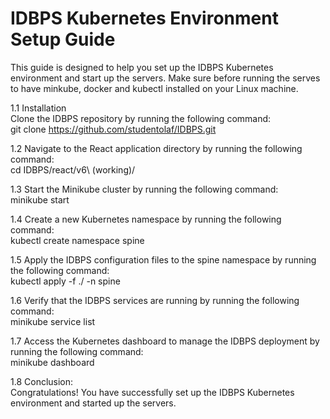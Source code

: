 # IDBPS Kubernetes Environment Setup Guide 
This guide is designed to help you set up the IDBPS Kubernetes environment and start up the servers. Make sure before running the serves to have minkube, docker and kubectl installed on your Linux machine. 

1.1 Installation \
Clone the IDBPS repository by running the following command: \
git clone https://github.com/studentolaf/IDBPS.git 


1.2 Navigate to the React application directory by running the following command: \
cd IDBPS/react/v6\ \(working\)/ 


1.3 Start the Minikube cluster by running the following command: \
minikube start 


1.4 Create a new Kubernetes namespace by running the following command: \
kubectl create namespace spine 


1.5 Apply the IDBPS configuration files to the spine namespace by running the following command: \
kubectl apply -f ./ -n spine 


1.6 Verify that the IDBPS services are running by running the following command: \
minikube service list 


1.7 Access the Kubernetes dashboard to manage the IDBPS deployment by running the following command: \
minikube dashboard 


1.8 Conclusion: \
Congratulations! You have successfully set up the IDBPS Kubernetes environment and started up the servers. 
